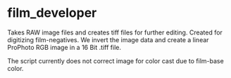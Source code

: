 # film_developer
Takes RAW image files and creates tiff files for further editing.
Created for digitizing film-negatives.
We invert the image data and create a linear ProPhoto RGB image in a 16 Bit .tiff file.

The script currently does not correct image for color cast due to film-base color.
